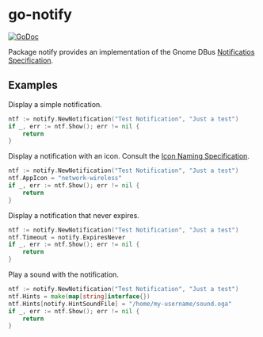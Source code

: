 # go-notify

[![GoDoc](https://godoc.org/github.com/TheCreeper/go-notify?status.svg)](https://godoc.org/github.com/TheCreeper/go-notify)

Package notify provides an implementation of the Gnome DBus
[Notificatios Specification](https://developer.gnome.org/notification-spec).

## Examples

Display a simple notification.
```Go
ntf := notify.NewNotification("Test Notification", "Just a test")
if _, err := ntf.Show(); err != nil {
	return
}
```

Display a notification with an icon. Consult the
[Icon Naming Specification](http://standards.freedesktop.org/icon-naming-spec).
```Go
ntf := notify.NewNotification("Test Notification", "Just a test")
ntf.AppIcon = "network-wireless"
if _, err := ntf.Show(); err != nil {
	return
}
```

Display a notification that never expires.
```Go
ntf := notify.NewNotification("Test Notification", "Just a test")
ntf.Timeout = notify.ExpiresNever
if _, err := ntf.Show(); err != nil {
	return
}
```

Play a sound with the notification.
```Go
ntf := notify.NewNotification("Test Notification", "Just a test")
ntf.Hints = make(map[string]interface{})
ntf.Hints[notify.HintSoundFile] = "/home/my-username/sound.oga"
if _, err := ntf.Show(); err != nil {
	return
}
```
